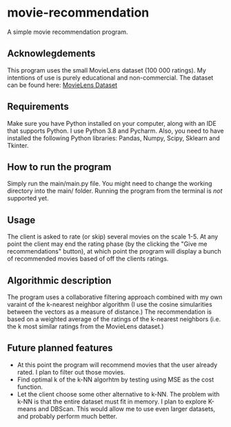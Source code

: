 # movie-recommendation
A simple movie recommendation program.

## Acknowlegdements
This program uses the small MovieLens dataset (100 000 ratings). My intentions of use is purely educational and non-commercial.
The dataset can be found here: [MovieLens Dataset](https://grouplens.org/datasets/movielens/)

## Requirements
Make sure you have Python installed on your computer, along with an IDE that supports Python. I use Python 3.8 and Pycharm.
Also, you need to have installed the following Python libraries: Pandas, Numpy, Scipy, Sklearn and Tkinter.

## How to run the program
Simply run the main/main.py file. You might need to change the working directory into the main/ folder.
Running the program from the terminal is *not* supported yet.

## Usage
The client is asked to rate (or skip) several movies on the scale 1-5. At any point the client may end the rating phase (by the clicking the 
"Give me recommendations" button), at which point the program will display a bunch of recommended movies based of off the clients ratings.

## Algorithmic description
The program uses a collaborative filtering approach combined with my own varaint of the k-nearest neighbor algorithm (I use
the cosine simularities between the vectors as a measure of distance.) The recommendation is based on a weighted
average of the ratings of the k-nearest neighbors (i.e. the k most similar ratings from the MovieLens dataset.)

## Future planned features
* At this point the program will recommend movies that the user already rated. I plan to filter out those movies.
* Find optimal k of the k-NN algorhtm by testing using MSE as the cost function.
* Let the client choose some other alternative to k-NN. The problem with k-NN is that the entire dataset must fit in memory.
I plan to explore K-means and DBScan. This would allow me to use even larger datasets, and probably perform much better.
